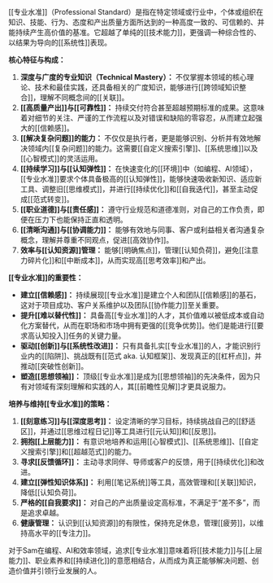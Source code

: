 [[专业水准]]（Professional Standard）是指在特定领域或行业中，个体或组织在知识、技能、行为、态度和产出质量方面所达到的一种高度一致的、可信赖的、并能持续产生高价值的基准。它超越了单纯的[[技术能力]]，更强调一种综合性的、以结果为导向的[[系统性]]表现。

**核心特征与构成：**

1.  **深度与广度的专业知识（Technical Mastery）：** 不仅掌握本领域的核心理论、技术和最佳实践，还具备相关的广度知识，能够进行[[跨领域知识整合]]，理解不同概念间的[[关联]]。
2.  **[[高质量产出]]与[[可靠性]]：** 持续交付符合甚至超越预期标准的成果。这意味着对细节的关注、严谨的工作流程以及对错误和缺陷的零容忍，从而建立起强大的[[信赖感]]。
3.  **[[解决复杂问题]]的能力：** 不仅仅是执行者，更是能够识别、分析并有效地解决领域内[[复杂问题]]的能力。这需要[[自定义搜索引擎]]、[[系统思维]]以及[[心智模式]]的灵活运用。
4.  **[[持续学习]]与[[认知弹性]]：** 在快速变化的[[环境]]中（如编程、AI领域），[[专业水准]]要求个体具备极高的[[认知弹性]]，能够快速吸收新知识、适应新工具、调整旧[[思维模式]]，并进行[[持续优化]]和[[自我迭代]]，甚至主动促成[[范式转变]]。
5.  **[[职业道德]]与[[责任感]]：** 遵守行业规范和道德准则，对自己的工作负责，即便在压力下也能保持正直和透明。
6.  **[[清晰沟通]]与[[协调能力]]：** 能够有效地与同事、客户或利益相关者沟通复杂概念，理解并尊重不同观点，促进[[高效协作]]。
7.  **效率与[[认知资源]]管理：** 能够[[明确焦点]]，管理[[认知负荷]]，避免[[注意力碎片化]]和[[中断成本]]，从而实现高[[思考效率]]和产出。

**[[专业水准]]的重要性：**

*   **建立[[信赖感]]：** 持续展现[[专业水准]]是建立个人和团队[[信赖感]]的基石，这对于项目成功、客户关系维护以及团队[[协作能力]]至关重要。
*   **提升[[难以替代性]]：** 具备高[[专业水准]]的人才，其价值难以被低成本或自动化方案替代，从而在职场和市场中拥有更强的[[竞争优势]]。他们是能进行[[要求高认知投入]]任务的关键力量。
*   **驱动[[创新]]与[[系统性改进]]：** 只有具备扎实[[专业水准]]的人，才能识别行业内的[[陷阱]]、挑战既有[[范式 aka. 认知框架]]、发现真正的[[杠杆点]]，并推动[[突破性创新]]。
*   **塑造[[思想领袖]]：** 顶级[[专业水准]]是成为[[思想领袖]]的先决条件，因为只有对领域有深刻理解和实践的人，其[[前瞻性见解]]才更具说服力。

**培养与维持[[专业水准]]的策略：**

1.  **[[刻意练习]]与[[深度思考]]：** 设定清晰的学习目标，持续挑战自己的[[舒适区]]，并通过[[思维过程日记]]等工具进行[[元认知]]和[[反思]]。
2.  **拥抱[[上层能力]]：** 有意识地培养和运用[[心智模式]]、[[系统思维]]、[[自定义搜索引擎]]和[[超越范式]]的能力。
3.  **寻求[[反馈循环]]：** 主动寻求同伴、导师或客户的反馈，用于[[持续优化]]和改进。
4.  **建立[[弹性知识体系]]：** 利用[[笔记系统]]等工具，高效管理和[[关联]]知识，降低[[认知负荷]]。
5.  **严格的[[自我要求]]：** 对自己的产出质量设定高标准，不满足于“差不多”，而是追求卓越。
6.  **健康管理：** 认识到[[认知资源]]的有限性，保持充足休息，管理[[疲劳]]，以维持高水平的[[专注力]]。

对于Sam在编程、AI和效率领域，追求[[专业水准]]意味着将[[技术能力]]与[[上层能力]]、职业素养和[[持续进化]]的意愿相结合，从而成为真正能够解决问题、创造价值并引领行业发展的人。